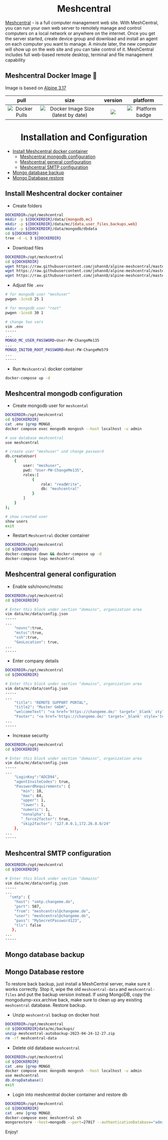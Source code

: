 <h1 align="center">Meshcentral</h1>

<p align='justify'>

<a href="https://meshcentral.com/info/">Meshcentral</a> - is a full computer management web site. With MeshCentral, you can run your own web server to remotely manage and control computers on a local network or anywhere on the internet. Once you get the server started, create device group and download and install an agent on each computer you want to manage. A minute later, the new computer will show up on the web site and you can take control of it. MeshCentral includes full web-based remote desktop, terminal and file management capability 

</p>

## Meshcentral Docker Image 🐋
Image is based on [Alpine 3.17](https://hub.docker.com/repository/docker/johann8/alpine-meshcentral/general)

| pull | size | version | platform |
|:---------------------------------:|:----------------------------------:|:--------------------------------:|:--------------------------------:|
| ![Docker Pulls](https://img.shields.io/docker/pulls/johann8/alpine-meshcentral?style=flat-square) | ![Docker Image Size (latest by date)](https://img.shields.io/docker/image-size/johann8/alpine-meshcentral/latest) | [![](https://img.shields.io/docker/v/johann8/alpine-meshcentral?sort=date)](https://hub.docker.com/r/johann8/alpine-meshcentral/tags "Version badge") | ![](https://img.shields.io/badge/platform-amd64-blue "Platform badge") |

<h1 align="center">Installation and Configuration</h1>

- [Install Meshcentral docker container](#install-meshcentral-docker-container)
  - [Meshcentral mongodb configuration](#meshcentral-mongodb-configuration)
  - [Meshcentral general configuration](#meshcentral-general-configuration)
  - [Meshcentral SMTP configuration](#meshcentral-smtp-configuration)
- [Mongo database backup](#mongo-database-backup)
- [Mongo Database restore](#mongo-database-restore)

## Install Meshcentral docker container

- Create folders
```bash
DOCKERDIR=/opt/meshcentral
mkdir -p ${DOCKERDIR}/data/{mongodb,mc}
mkdir -p ${DOCKERDIR}/data/mc/{data,user_files,backups,web}
mkdir -p ${DOCKERDIR}/data/mongodb/dbdata
cd ${DOCKERDIR}
tree -d -L 3 ${DOCKERDIR}
```

- Download files
```bash
DOCKERDIR=/opt/meshcentral
cd ${DOCKERDIR}
wget https://raw.githubusercontent.com/johann8/alpine-meshcentral/master/docker-compose.yml
wget https://raw.githubusercontent.com/johann8/alpine-meshcentral/master/docker-compose.override.yml
wget https://raw.githubusercontent.com/johann8/alpine-meshcentral/master/.env
```

- Adjust file `.env`
```bash
# for mongodb user "meshuser"
pwgen -1cnsB 25 1

# for mongodb user "root"
pwgen -1cnsB 30 1

# change two vars
vim .env
-----
...
MONGO_MC_USER_PASSWORD=User-PW-ChangeMe135
...
MONGO_INITDB_ROOT_PASSWORD=Root-PW-ChangeMe579
...
-----
```

- Run `Meshcentral` docker container
```bash
docker-compose up -d
```

## Meshcentral mongodb configuration

- Create mongodb user for `meshcental`
```bash
DOCKERDIR=/opt/meshcentral
cd ${DOCKERDIR}
cat .env |grep MONGO_
docker compose exec mongodb mongosh --host localhost -u admin

# use database meshcentral 
use meshcentral

# create user "meshuser" und change password
db.createUser(
    {
        user: "meshuser",
        pwd: "User-PW-ChangeMe135",
        roles:[
            {
                role: "readWrite",
                db: "meshcentral"
            }
        ]
    }
);

# show created user
show users
exit
```
- Restart `Meshcentral` docker container
```bash
DOCKERDIR=/opt/meshcentral
cd ${DOCKERDIR}
docker-compose down && docker-compose up -d
docker-compose logs meshcentral
```

## Meshcentral general configuration

- Enable ssh/novnc/mstsc
```bash
DOCKERDIR=/opt/meshcentral
cd ${DOCKERDIR}

# Enter this block under section "domains", organization area
vim data/mc/data/config.json
-----
...
    "novnc":true,
    "mstsc":true,
    "ssh":true,
    "GeoLocation": true,
...
-----
```

- Enter company details 
```bash
DOCKERDIR=/opt/meshcentral
cd ${DOCKERDIR}

# Enter this block under section "domains", organization area
vim data/mc/data/config.json
-----
...
    "title": "REMOTE SUPPORT PORTAL",
    "title2": "Muster GmbH",
    "welcomeText": "<a href='https://changeme.de/' target='_blank' style='text-decoration: none;'>Muster GmbH Consulting</a> - IT Service in Berlin",
    "Footer": "<a href='https://changeme.de/' target='_blank' style='text-decoration: none;'>Muster GmbH Consulting</a> - IT Service in Berlin",
...
-----
```
- Increase security
```bash
DOCKERDIR=/opt/meshcentral
cd ${DOCKERDIR}

# Enter this block under section "domains", organization area
vim data/mc/data/config.json
-----
...
    "LoginKey":"ADCD94",
    "agentInviteCodes": true,
    "PasswordRequirements": {
       "min": 10,
       "max": 64,
       "upper": 1,
       "lower": 1,
       "numeric": 1,
       "nonalpha": 1,
       "_force2factor": true,
       "skip2factor": "127.0.0.1,172.26.8.0/24"
    },
...
-----
```

## Meshcentral SMTP configuration

```bash
DOCKERDIR=/opt/meshcentral
cd ${DOCKERDIR}

# Enter this block under section "domains"
vim data/mc/data/config.json
-----
...
  "smtp": {
    "host": "smtp.changeme.de",
    "port": 587,
    "from": "meshcentral@changeme.de",
    "user": "meshcentral@changeme.de",
    "pass": "MySecretPassword123",
    "tls": false
   },
...
-----
```

## Mongo database backup

## Mongo Database restore
To restore back backup, just install a MeshCentral server, make sure it works correctly. Stop it, wipe the old `meshcentral-data` and `meshcentral-files` and put the backup version instead. If using MongoDB, copy the mongodump-xxx.archive back, make sure to clean up any existing `meshcentral` database. Restore backup.

- Unzip `meshcentral` backup on docker host
```bash
DOCKERDIR=/opt/meshcentral
cd ${DOCKERDIR}data/mc/backups/
unzip meshcentral-autobackup-2023-04-24-12-27.zip
rm -rf meshcentral-data
```

- Delete old database `meshcentral`
```bash
DOCKERDIR=/opt/meshcentral
cd ${DOCKERDIR}
cat .env |grep MONGO_
docker compose exec mongodb mongosh --host localhost -u admin
use meshcentral
db.dropDatabase()
exit
```

- Login into meshcentral docker container and restore db
```bash
DOCKERDIR=/opt/meshcentral
cd ${DOCKERDIR}
cat .env |grep MONGO_
docker-compose exec meshcentral sh
mongorestore --host=mongodb --port=27017 --authenticationDatabase="admin" -u="admin" -p="Root-PW-ChangeMe579" --archive=/opt/meshcentral/meshcentral-backups/mongodump-2023-04-24-12-27.archive
```

Enjoy!
